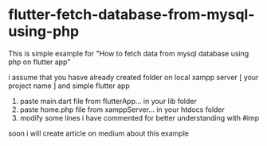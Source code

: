 # flutter-fetch-database-from-mysql-using-php
This is simple example for "How to fetch data from mysql database using php on flutter app"

i assume that you hasve already created folder on local xampp server [ your project name ] and simple flutter app

1. paste main.dart file from flutterApp... in your lib folder
2. paste home.php file from xamppServer... in your htdocs folder
3. modify some lines i have commented for better understanding with #imp 

soon i will create article on medium about this example
